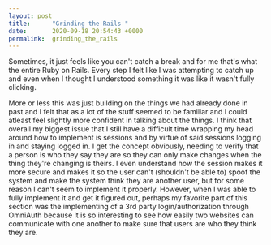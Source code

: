 ```yaml
---
layout: post
title:      "Grinding the Rails "
date:       2020-09-18 20:54:43 +0000
permalink:  grinding_the_rails
---
```



Sometimes, it just feels like you can't catch a break and for me that's what the entire Ruby on Rails. Every step I felt like I was attempting to catch up and even when I thought I understood something it was like it wasn't fully clicking. 

More or less this was just building on the things we had already done in past and I felt that as a lot of the stuff seemed to be familiar and I could atleast feel slightly more confident in talking about the things. I think that overall my biggest issue that I still have a difficult time wrapping my head around how to implement is sessions and by virtue of said sessions logging in and staying logged in. I get the concept obviously, needing to verify that a person is who they say they are so they can only make changes when the thing they're changing is theirs. I even understand how the session makes it more secure and makes it so the user can't (shouldn't be able to) spoof the system and make the system think they are another user, but for some reason I can't seem to implement it properly. However, when I was able to fully implement it and get it figured out, perhaps my favorite part of this section was the implementing of a 3rd party login/authorization through OmniAuth because it is so interesting to see how easily two websites can communicate with one another to make sure that users are who they think they are. 
